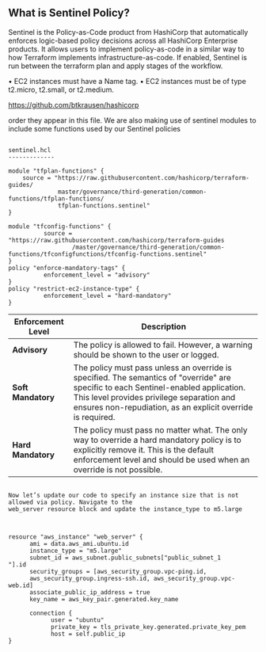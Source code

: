 

What is Sentinel Policy?
-------------------------

Sentinel is the Policy-as-Code product from HashiCorp that automatically enforces logic-based policy
decisions across all HashiCorp Enterprise products. It allows users to implement policy-as-code in a
similar way to how Terraform implements infrastructure-as-code. If enabled, Sentinel is run between
the terraform plan and apply stages of the workflow.


• EC2 instances must have a Name tag.
• EC2 instances must be of type t2.micro, t2.small, or t2.medium.


https://github.com/btkrausen/hashicorp

order they appear in this file. We are also making use of sentinel modules to include some functions
used by our Sentinel policies


```

sentinel.hcl
-------------

module "tfplan-functions" {
    source = "https://raw.githubusercontent.com/hashicorp/terraform-guides/
              master/governance/third-generation/common-functions/tfplan-functions/
              tfplan-functions.sentinel"
}

module "tfconfig-functions" {
          source = "https://raw.githubusercontent.com/hashicorp/terraform-guides
                  /master/governance/third-generation/common-functions/tfconfigfunctions/tfconfig-functions.sentinel"
}
policy "enforce-mandatory-tags" {
          enforcement_level = "advisory"
}
policy "restrict-ec2-instance-type" {
          enforcement_level = "hard-mandatory"
}

```

| Enforcement Level  | Description  |
|-------------------|--------------|
| **Advisory**  | The policy is allowed to fail. However, a warning should be shown to the user or logged. |
| **Soft Mandatory**  | The policy must pass unless an override is specified. The semantics of "override" are specific to each Sentinel-enabled application. This level provides privilege separation and ensures non-repudiation, as an explicit override is required. |
| **Hard Mandatory**  | The policy must pass no matter what. The only way to override a hard mandatory policy is to explicitly remove it. This is the default enforcement level and should be used when an override is not possible. |


```

Now let’s update our code to specify an instance size that is not allowed via policy. Navigate to the
web_server resource block and update the instance_type to m5.large



resource "aws_instance" "web_server" {
      ami = data.aws_ami.ubuntu.id
      instance_type = "m5.large"
      subnet_id = aws_subnet.public_subnets["public_subnet_1
"].id
      security_groups = [aws_security_group.vpc-ping.id,
      aws_security_group.ingress-ssh.id, aws_security_group.vpc-web.id]
      associate_public_ip_address = true
      key_name = aws_key_pair.generated.key_name

      connection {
            user = "ubuntu"
            private_key = tls_private_key.generated.private_key_pem
            host = self.public_ip
}

```

















